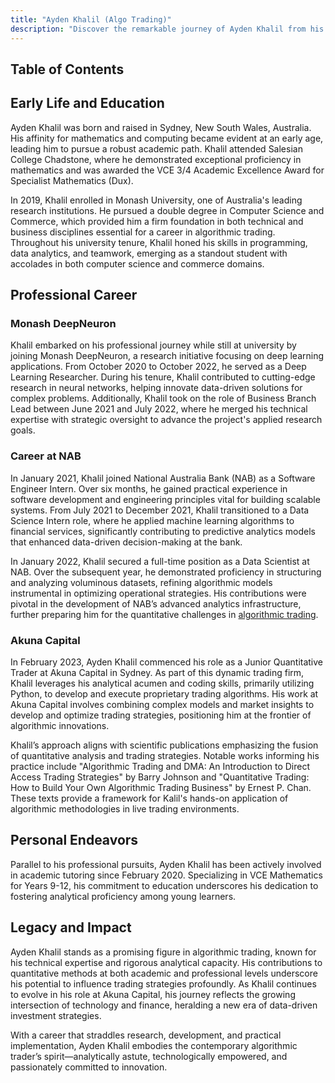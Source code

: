 ```yaml
---
title: "Ayden Khalil (Algo Trading)"
description: "Discover the remarkable journey of Ayden Khalil from his academic excellence in mathematics to his influential role in algorithmic trading at Akuna Capital."
---
```




## Table of Contents

## Early Life and Education

Ayden Khalil was born and raised in Sydney, New South Wales, Australia. His affinity for mathematics and computing became evident at an early age, leading him to pursue a robust academic path. Khalil attended Salesian College Chadstone, where he demonstrated exceptional proficiency in mathematics and was awarded the VCE 3/4 Academic Excellence Award for Specialist Mathematics (Dux). 

In 2019, Khalil enrolled in Monash University, one of Australia's leading research institutions. He pursued a double degree in Computer Science and Commerce, which provided him a firm foundation in both technical and business disciplines essential for a career in algorithmic trading. Throughout his university tenure, Khalil honed his skills in programming, data analytics, and teamwork, emerging as a standout student with accolades in both computer science and commerce domains.

## Professional Career

### Monash DeepNeuron

Khalil embarked on his professional journey while still at university by joining Monash DeepNeuron, a research initiative focusing on deep learning applications. From October 2020 to October 2022, he served as a Deep Learning Researcher. During his tenure, Khalil contributed to cutting-edge research in neural networks, helping innovate data-driven solutions for complex problems. Additionally, Khalil took on the role of Business Branch Lead between June 2021 and July 2022, where he merged his technical expertise with strategic oversight to advance the project's applied research goals.

### Career at NAB

In January 2021, Khalil joined National Australia Bank (NAB) as a Software Engineer Intern. Over six months, he gained practical experience in software development and engineering principles vital for building scalable systems. From July 2021 to December 2021, Khalil transitioned to a Data Science Intern role, where he applied machine learning algorithms to financial services, significantly contributing to predictive analytics models that enhanced data-driven decision-making at the bank.

In January 2022, Khalil secured a full-time position as a Data Scientist at NAB. Over the subsequent year, he demonstrated proficiency in structuring and analyzing voluminous datasets, refining algorithmic models instrumental in optimizing operational strategies. His contributions were pivotal in the development of NAB’s advanced analytics infrastructure, further preparing him for the quantitative challenges in [algorithmic trading](/wiki/algorithmic-trading).

### Akuna Capital

In February 2023, Ayden Khalil commenced his role as a Junior Quantitative Trader at Akuna Capital in Sydney. As part of this dynamic trading firm, Khalil leverages his analytical acumen and coding skills, primarily utilizing Python, to develop and execute proprietary trading algorithms. His work at Akuna Capital involves combining complex models and market insights to develop and optimize trading strategies, positioning him at the frontier of algorithmic innovations.

Khalil’s approach aligns with scientific publications emphasizing the fusion of quantitative analysis and trading strategies. Notable works informing his practice include "Algorithmic Trading and DMA: An Introduction to Direct Access Trading Strategies" by Barry Johnson and "Quantitative Trading: How to Build Your Own Algorithmic Trading Business" by Ernest P. Chan. These texts provide a framework for Kalil's hands-on application of algorithmic methodologies in live trading environments.

## Personal Endeavors

Parallel to his professional pursuits, Ayden Khalil has been actively involved in academic tutoring since February 2020. Specializing in VCE Mathematics for Years 9-12, his commitment to education underscores his dedication to fostering analytical proficiency among young learners.

## Legacy and Impact

Ayden Khalil stands as a promising figure in algorithmic trading, known for his technical expertise and rigorous analytical capacity. His contributions to quantitative methods at both academic and professional levels underscore his potential to influence trading strategies profoundly. As Khalil continues to evolve in his role at Akuna Capital, his journey reflects the growing intersection of technology and finance, heralding a new era of data-driven investment strategies. 

With a career that straddles research, development, and practical implementation, Ayden Khalil embodies the contemporary algorithmic trader’s spirit—analytically astute, technologically empowered, and passionately committed to innovation.